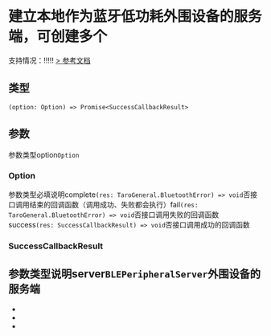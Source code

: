 # 建立本地作为蓝牙低功耗外围设备的服务端，可创建多个
支持情况：!!!!!
[> 参考文档
](https://developers.weixin.qq.com/miniprogram/dev/api/device/bluetooth-peripheral/wx.createBLEPeripheralServer.html)
## 类型[​](createBLEPeripheralServer.html#类型)
```tsx
(option: Option) => Promise<SuccessCallbackResult>
```

## 参数[​](createBLEPeripheralServer.html#参数)
参数类型option`Option`
### Option[​](createBLEPeripheralServer.html#option)
参数类型必填说明complete`(res: TaroGeneral.BluetoothError) => void`否接口调用结束的回调函数（调用成功、失败都会执行）fail`(res: TaroGeneral.BluetoothError) => void`否接口调用失败的回调函数success`(res: SuccessCallbackResult) => void`否接口调用成功的回调函数
### SuccessCallbackResult[​](createBLEPeripheralServer.html#successcallbackresult)
参数类型说明server`BLEPeripheralServer`外围设备的服务端
- 
- 

- 
-
